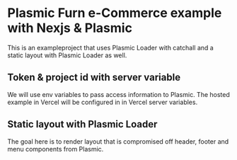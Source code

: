 # Plasmic Furn e-Commerce example with Nexjs & Plasmic

This is an exampleproject that uses Plasmic Loader with catchall and a static layout with Plasmic Loader as well.

## Token & project id with server variable
We will use env variables to pass access information to Plasmic.
The hosted example in Vercel will be configured in in Vercel server variables.

## Static layout with Plasmic Loader
The goal here is to render layout that is compromised off header, footer and menu components from Plasmic.
